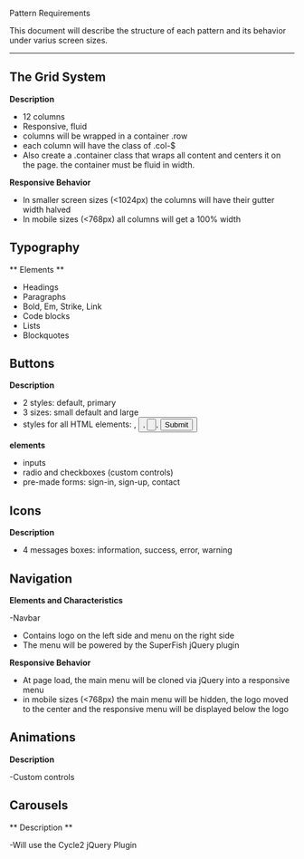 Pattern Requirements

This document will describe the structure of each pattern and its behavior under varius screen sizes.

---

## The Grid System

**Description**

- 12 columns
- Responsive, fluid
- columns will be wrapped in a container .row
- each column will have the class of .col-$
- Also create a .container class that wraps all content and centers it on the page. the container must be fluid in width.

**Responsive Behavior**

- In smaller screen sizes (<1024px) the columns will have their gutter width halved
- In mobile sizes (<768px) all columns will get a 100% width

## Typography

** Elements **

- Headings
- Paragraphs
- Bold, Em, Strike, Link
- Code blocks
- Lists
- Blockquotes

## Buttons

**Description**

- 2 styles: default, primary
- 3 sizes: small default and large
- styles for all HTML elements: <a>, <button>, <input type="button">, <input type="submit">

**elements**

- inputs
- radio and checkboxes (custom controls)
- pre-made forms: sign-in, sign-up, contact

## Icons

**Description**

- 4 messages boxes: information, success, error, warning

## Navigation

**Elements and Characteristics**

-Navbar
- Contains logo on the left side and menu on the right side
- The menu will be powered by the SuperFish jQuery plugin

**Responsive Behavior**

- At page load, the main menu will be cloned via jQuery into a responsive menu
- in mobile sizes (<768px) the main menu will be hidden, the logo moved to the center and the responsive menu will be displayed below the logo

## Animations

**Description**

-Custom controls

## Carousels

** Description **

-Will use the Cycle2 jQuery Plugin
